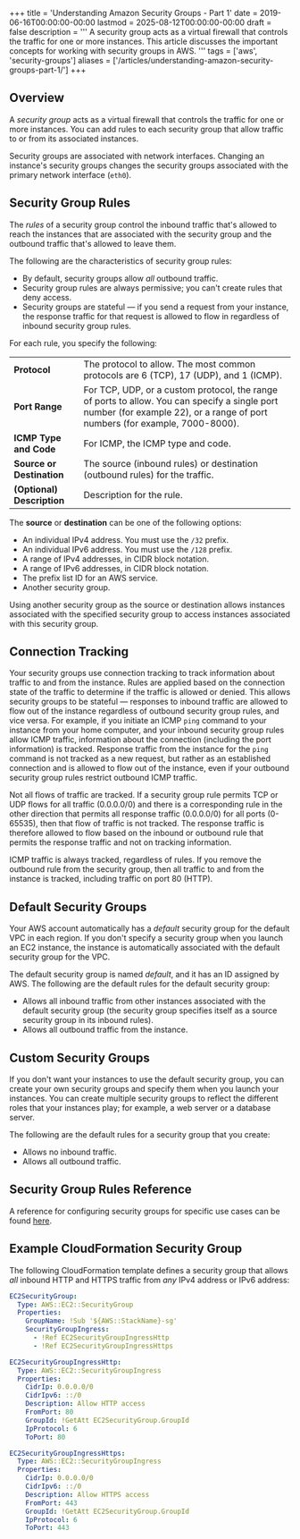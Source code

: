 +++
title = 'Understanding Amazon Security Groups - Part 1'
date = 2019-06-16T00:00:00-00:00
lastmod = 2025-08-12T00:00:00-00:00
draft = false
description = '''
A security group acts as a virtual firewall that controls the traffic for one
or more instances. This article discusses the important concepts for working
with security groups in AWS.
'''
tags = ['aws', 'security-groups']
aliases = ['/articles/understanding-amazon-security-groups-part-1/']
+++

## Overview

A *security group* acts as a virtual firewall that controls the traffic for one
or more instances. You can add rules to each security group that allow traffic
to or from its associated instances.

Security groups are associated with network interfaces. Changing an instance's
security groups changes the security groups associated with the primary network
interface (`eth0`).

## Security Group Rules

The *rules* of a security group control the inbound traffic that's allowed to
reach the instances that are associated with the security group and the
outbound traffic that's allowed to leave them.

The following are the characteristics of security group rules:

- By default, security groups allow *all* outbound traffic.
- Security group rules are always permissive; you can't create rules that deny
  access.
- Security groups are stateful — if you send a request from your instance, the
  response traffic for that request is allowed to flow in regardless of inbound
  security group rules.

For each rule, you specify the following:

|   |   |
|---|---|
| **Protocol** | The protocol to allow. The most common protocols are 6 (TCP), 17 (UDP), and 1 (ICMP). |
| **Port Range** | For TCP, UDP, or a custom protocol, the range of ports to allow. You can specify a single port number (for example 22), or a range of port numbers (for example, 7000-8000). |
| **ICMP Type and Code** | For ICMP, the ICMP type and code. |
| **Source or Destination**  | The source (inbound rules) or destination (outbound rules) for the traffic. |
| **(Optional) Description** | Description for the rule. |

The **source** or **destination** can be one of the following options:
- An individual IPv4 address. You must use the `/32` prefix.
- An individual IPv6 address. You must use the `/128` prefix.
- A range of IPv4 addresses, in CIDR block notation.
- A range of IPv6 addresses, in CIDR block notation.
- The prefix list ID for an AWS service.
- Another security group.

Using another security group as the source or destination allows instances
associated with the specified security group to access instances associated
with this security group.

## Connection Tracking

Your security groups use connection tracking to track information about traffic
to and from the instance. Rules are applied based on the connection state of
the traffic to determine if the traffic is allowed or denied. This allows
security groups to be stateful — responses to inbound traffic are allowed to
flow out of the instance regardless of outbound security group rules, and vice
versa. For example, if you initiate an ICMP `ping` command to your instance
from your home computer, and your inbound security group rules allow ICMP
traffic, information about the connection (including the port information) is
tracked. Response traffic from the instance for the `ping` command is not
tracked as a new request, but rather as an established connection and is
allowed to flow out of the instance, even if your outbound security group rules
restrict outbound ICMP traffic.

Not all flows of traffic are tracked. If a security group rule permits TCP or
UDP flows for all traffic (0.0.0.0/0) and there is a corresponding rule in the
other direction that permits all response traffic (0.0.0.0/0) for all ports
(0-65535), then that flow of traffic is not tracked. The response traffic is
therefore allowed to flow based on the inbound or outbound rule that permits
the response traffic and not on tracking information.

ICMP traffic is always tracked, regardless of rules. If you remove the outbound
rule from the security group, then all traffic to and from the instance is
tracked, including traffic on port 80 (HTTP).

## Default Security Groups

Your AWS account automatically has a *default* security group for the default
VPC in each region. If you don't specify a security group when you launch an
EC2 instance, the instance is automatically associated with the default
security group for the VPC.

The default security group is named *default*, and it has an ID assigned by
AWS. The following are the default rules for the default security group:
- Allows all inbound traffic from other instances associated with the default
  security group (the security group specifies itself as a source security
  group in its inbound rules).
- Allows all outbound traffic from the instance.

## Custom Security Groups

If you don't want your instances to use the default security group, you can
create your own security groups and specify them when you launch your
instances. You can create multiple security groups to reflect the different
roles that your instances play; for example, a web server or a database server.

The following are the default rules for a security group that you create:
- Allows no inbound traffic.
- Allows all outbound traffic.

## Security Group Rules Reference

A reference for configuring security groups for specific use cases can be found
[here][here].

## Example CloudFormation Security Group

The following CloudFormation template defines a security group that allows
*all* inbound HTTP and HTTPS traffic from *any* IPv4 address or IPv6 address:

```yaml
EC2SecurityGroup:
  Type: AWS::EC2::SecurityGroup
  Properties:
    GroupName: !Sub '${AWS::StackName}-sg'
    SecurityGroupIngress:
      - !Ref EC2SecurityGroupIngressHttp
      - !Ref EC2SecurityGroupIngressHttps

EC2SecurityGroupIngressHttp:
  Type: AWS::EC2::SecurityGroupIngress
  Properties:
    CidrIp: 0.0.0.0/0
    CidrIpv6: ::/0
    Description: Allow HTTP access
    FromPort: 80
    GroupId: !GetAtt EC2SecurityGroup.GroupId
    IpProtocol: 6
    ToPort: 80

EC2SecurityGroupIngressHttps:
  Type: AWS::EC2::SecurityGroupIngress
  Properties:
    CidrIp: 0.0.0.0/0
    CidrIpv6: ::/0
    Description: Allow HTTPS access
    FromPort: 443
    GroupId: !GetAtt EC2SecurityGroup.GroupId
    IpProtocol: 6
    ToPort: 443
```

[here]: https://docs.aws.amazon.com/AWSEC2/latest/UserGuide/security-group-rules-reference.html
